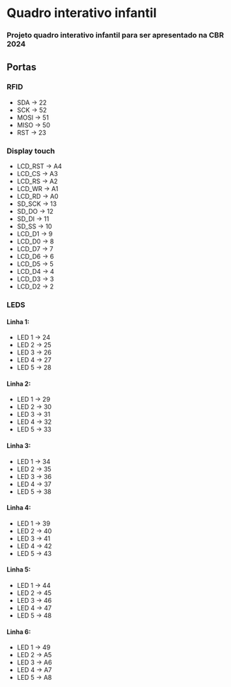 # Quadro interativo infantil
### Projeto quadro interativo infantil para ser apresentado na CBR 2024

## Portas
### RFID
  * SDA -> 22
  * SCK -> 52
  * MOSI -> 51
  * MISO -> 50
  * RST -> 23
    
### Display touch
* LCD_RST -> A4
* LCD_CS -> A3
* LCD_RS -> A2
* LCD_WR -> A1
* LCD_RD -> A0
* SD_SCK -> 13
* SD_DO -> 12
* SD_DI -> 11
* SD_SS -> 10
* LCD_D1 -> 9
* LCD_D0 -> 8
* LCD_D7 -> 7
* LCD_D6 -> 6
* LCD_D5 -> 5
* LCD_D4 -> 4
* LCD_D3 -> 3
* LCD_D2 -> 2

### LEDS
#### Linha 1:

* LED 1 -> 24
* LED 2 -> 25
* LED 3 -> 26
* LED 4 -> 27
* LED 5 -> 28

#### Linha 2:
* LED 1 -> 29
* LED 2 -> 30
* LED 3 -> 31
* LED 4 -> 32
* LED 5 -> 33
  
#### Linha 3:
* LED 1 -> 34
* LED 2 -> 35
* LED 3 -> 36
* LED 4 -> 37
* LED 5 -> 38
  
#### Linha 4:
* LED 1 -> 39
* LED 2 -> 40
* LED 3 -> 41
* LED 4 -> 42
* LED 5 -> 43
  
#### Linha 5:
* LED 1 -> 44
* LED 2 -> 45
* LED 3 -> 46
* LED 4 -> 47
* LED 5 -> 48
  
#### Linha 6:
* LED 1 -> 49
* LED 2 -> A5
* LED 3 -> A6
* LED 4 -> A7
* LED 5 -> A8
